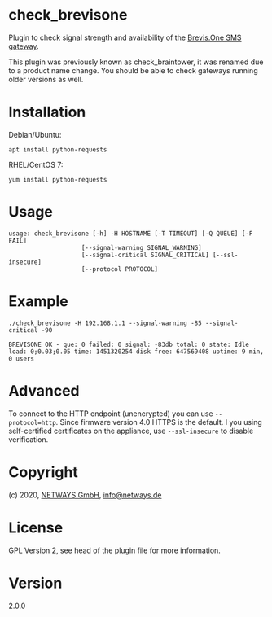 # check_brevisone

Plugin to check signal strength and availability of the [Brevis.One SMS gateway](https://brevis.one).

This plugin was previously known as check_braintower, it was renamed due to a product name change.
You should be able to check gateways running older versions as well.

# Installation

Debian/Ubuntu:

    apt install python-requests
    
RHEL/CentOS 7:

    yum install python-requests

# Usage

    usage: check_brevisone [-h] -H HOSTNAME [-T TIMEOUT] [-Q QUEUE] [-F FAIL]
                        [--signal-warning SIGNAL_WARNING]
                        [--signal-critical SIGNAL_CRITICAL] [--ssl-insecure]
                        [--protocol PROTOCOL]

# Example

    ./check_brevisone -H 192.168.1.1 --signal-warning -85 --signal-critical -90
    
    BREVISONE OK - que: 0 failed: 0 signal: -83db total: 0 state: Idle load: 0;0.03;0.05 time: 1451320254 disk free: 647569408 uptime: 9 min, 0 users

# Advanced

To connect to the HTTP endpoint (unencrypted) you can use ```--protocol=http```. Since firmware version 4.0 HTTPS is the
default. I you using self-certified certificates on the appliance, use ```--ssl-insecure``` to disable verification. 

# Copyright

(c) 2020, [NETWAYS GmbH](http://www.netways.de), info@netways.de

# License

GPL Version 2, see head of the plugin file for more information.

# Version

2.0.0
